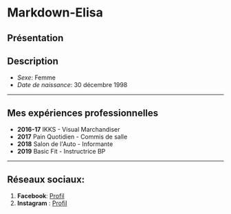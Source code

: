 # Markdown-Elisa

Présentation
-----------------

## Description

- *Sexe*: Femme
- *Date de naissance*: 30 décembre 1998

-----------------

## Mes expériences professionnelles

* **2016-17** IKKS - Visual Marchandiser
* **2017** Pain Quotidien - Commis de salle
* **2018** Salon de l'Auto - Informante
* **2019** Basic Fit - Instructrice BP 

-----------------

## Réseaux sociaux:
1. __Facebook__: [Profil](https://www.facebook.com/renda.elisa)
2. __Instagram__ : [Profil](https://www.instagram.com/elisarnd/)

